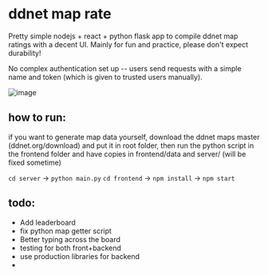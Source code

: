# ddnet map rate

Pretty simple nodejs + react + python flask app to compile ddnet map ratings with a decent UI. Mainly for fun and practice, please don't expect durability!

No complex authentication set up -- users send requests with a simple name and token (which is given to trusted users manually).

![image](https://github.com/user-attachments/assets/008e5f3d-172f-4cb4-b698-730716181791)


## how to run:

if you want to generate map data yourself, download the ddnet maps master (ddnet.org/download) and put it in root folder, then 
run the python script in the frontend folder and have copies in frontend/data and server/ (will be fixed sometime)

`cd server` -> `python main.py`
`cd frontend` -> `npm install` -> `npm start`

## todo:
- Add leaderboard
- fix python map getter script
- Better typing across the board
- testing for both front+backend
- use production libraries for backend
- 
